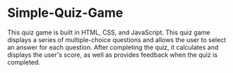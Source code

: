 # Simple-Quiz-Game
This quiz game is built in HTML, CSS, and JavaScript. This quiz game displays a series of multiple-choice questions and allows the user to select an answer for each question. After completing the quiz, it calculates and displays the user's score, as well as provides feedback when the quiz is completed. 
